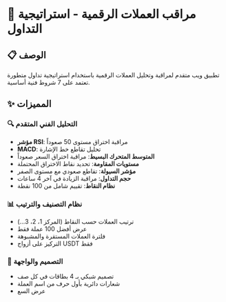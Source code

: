 # 🚀 مراقب العملات الرقمية - استراتيجية التداول

## 📋 الوصف
تطبيق ويب متقدم لمراقبة وتحليل العملات الرقمية باستخدام استراتيجية تداول متطورة تعتمد على 7 شروط فنية أساسية.

## ✨ المميزات

### 🔍 التحليل الفني المتقدم
- **مؤشر RSI**: مراقبة اختراق مستوى 50 صعوداً
- **MACD**: تحليل تقاطع خط الإشارة
- **المتوسط المتحرك البسيط**: مراقبة اختراق السعر صعوداً
- **مستويات المقاومة**: تحديد نقاط الاختراق المحتملة
- **مؤشر السيولة**: تقاطع صعودي مع مستوى الصفر
- **حجم التداول**: مراقبة الزيادة في آخر 4 ساعات
- **نظام النقاط**: تقييم شامل من 100 نقطة

### 📊 نظام التصنيف والترتيب
- ترتيب العملات حسب النقاط (المركز 1، 2، 3...)
- عرض أفضل 100 عملة فقط
- فلترة العملات المستقرة والمشبوهة
- التركيز على أزواج USDT فقط

### 🎨 التصميم والواجهة
- تصميم شبكي بـ 4 بطاقات في كل صف
- شعارات دائرية بأول حرف من اسم العملة
- عرض السع
